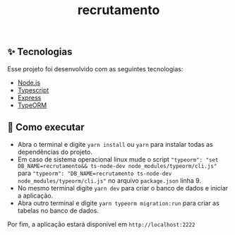 <h1 align="center">recrutamento</h1>

<br>

## ✨ Tecnologias

Esse projeto foi desenvolvido com as seguintes tecnologias:

- [Node.js](https://nodejs.org/en/)
- [Typescript](https://www.typescriptlang.org/)
- [Express](https://expressjs.com/pt-br/)
- [TypeORM](https://typeorm.io/#/)

## 🚀 Como executar

- Abra o terminal e digite `yarn install` ou `yarn` para instalar todas as dependências do projeto.
- Em caso de sistema operacional linux mude o script `"typeorm": "set DB_NAME=recrutamento&& ts-node-dev node_modules/typeorm/cli.js"` para `"typeorm": "DB_NAME=recrutamento ts-node-dev node_modules/typeorm/cli.js"` no arquivo `package.json` linha 9.
- No mesmo terminal digite `yarn dev` para criar o banco de dados e iniciar a aplicação.
- Abra outro terminal e digite `yarn typeorm migration:run` para criar as tabelas no banco de dados.

Por fim, a aplicação estará disponível em `http://localhost:2222`
